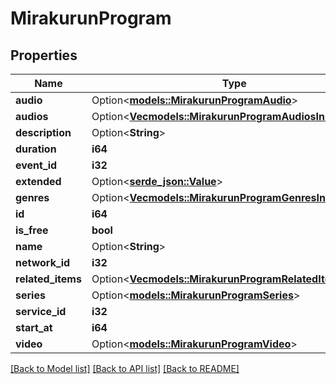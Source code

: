 # MirakurunProgram

## Properties

Name | Type | Description | Notes
------------ | ------------- | ------------- | -------------
**audio** | Option<[**models::MirakurunProgramAudio**](MirakurunProgram_audio.md)> |  | [optional]
**audios** | Option<[**Vec<models::MirakurunProgramAudiosInner>**](MirakurunProgram_audios_inner.md)> |  | [optional]
**description** | Option<**String**> |  | [optional]
**duration** | **i64** |  | 
**event_id** | **i32** |  | 
**extended** | Option<[**serde_json::Value**](.md)> |  | [optional]
**genres** | Option<[**Vec<models::MirakurunProgramGenresInner>**](MirakurunProgram_genres_inner.md)> |  | [optional]
**id** | **i64** |  | 
**is_free** | **bool** |  | 
**name** | Option<**String**> |  | [optional]
**network_id** | **i32** |  | 
**related_items** | Option<[**Vec<models::MirakurunProgramRelatedItemsInner>**](MirakurunProgram_relatedItems_inner.md)> |  | [optional]
**series** | Option<[**models::MirakurunProgramSeries**](MirakurunProgram_series.md)> |  | [optional]
**service_id** | **i32** |  | 
**start_at** | **i64** |  | 
**video** | Option<[**models::MirakurunProgramVideo**](MirakurunProgram_video.md)> |  | [optional]

[[Back to Model list]](../README.md#documentation-for-models) [[Back to API list]](../README.md#documentation-for-api-endpoints) [[Back to README]](../README.md)



